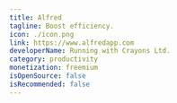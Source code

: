 ```yaml
---
title: Alfred
tagline: Boost efficiency.
icon: ./icon.png
link: https://www.alfredapp.com
developerName: Running with Crayons Ltd.
category: productivity
monetization: freemium
isOpenSource: false
isRecommended: false
---
```

